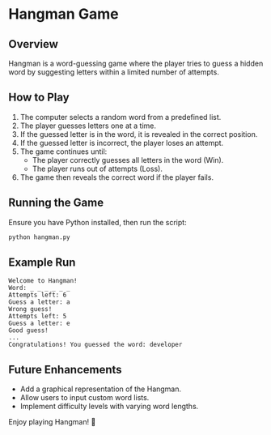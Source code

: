 # Hangman Game

## Overview
Hangman is a word-guessing game where the player tries to guess a hidden word by suggesting letters within a limited number of attempts.

## How to Play
1. The computer selects a random word from a predefined list.
2. The player guesses letters one at a time.
3. If the guessed letter is in the word, it is revealed in the correct position.
4. If the guessed letter is incorrect, the player loses an attempt.
5. The game continues until:
   - The player correctly guesses all letters in the word (Win).
   - The player runs out of attempts (Loss).
6. The game then reveals the correct word if the player fails.

## Running the Game
Ensure you have Python installed, then run the script:
```sh
python hangman.py
```

## Example Run
```
Welcome to Hangman!
Word: _ _ _ _ _ _
Attempts left: 6
Guess a letter: a
Wrong guess!
Attempts left: 5
Guess a letter: e
Good guess!
...
Congratulations! You guessed the word: developer
```

## Future Enhancements
- Add a graphical representation of the Hangman.
- Allow users to input custom word lists.
- Implement difficulty levels with varying word lengths.

Enjoy playing Hangman! 🎉

